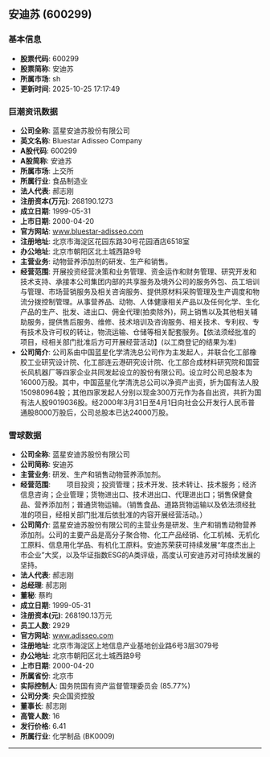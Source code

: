 ## 安迪苏 (600299)

### 基本信息

- **股票代码**: 600299
- **股票简称**: 安迪苏
- **所属市场**: sh
- **更新时间**: 2025-10-25 17:17:49

### 巨潮资讯数据

- **公司全称**: 蓝星安迪苏股份有限公司
- **英文名称**: Bluestar Adisseo Company
- **A股代码**: 600299
- **A股简称**: 安迪苏
- **所属市场**: 上交所
- **所属行业**: 食品制造业
- **法人代表**: 郝志刚
- **注册资本(万元)**: 268190.1273
- **成立日期**: 1999-05-31
- **上市日期**: 2000-04-20
- **官方网站**: www.bluestar-adisseo.com
- **注册地址**: 北京市海淀区花园东路30号花园酒店6518室
- **办公地址**: 北京市朝阳区北土城西路9号
- **主营业务**: 动物营养添加剂的研发、生产和销售。
- **经营范围**: 开展投资经营决策和业务管理、资金运作和财务管理、研究开发和技术支持、承接本公司集团内部的共享服务及境外公司的服务外包、员工培训与管理、市场营销服务及相关咨询服务、提供原材料采购管理及生产调度和物流分拨控制管理。从事营养品、动物、人体健康相关产品以及任何化学、生化产品的生产、批发、进出口、佣金代理(拍卖除外)，网上销售以及其他相关辅助服务，提供售后服务、维修、技术培训及咨询服务、相关技术、专利权、专有技术及许可权的转让，物流运输、仓储等相关配套服务。【依法须经批准的项目，经相关部门批准后方可开展经营活动】(以工商登记的结果为准)
- **公司简介**: 公司系由中国蓝星化学清洗总公司作为主发起人，并联合化工部橡胶工业研究设计院、化工部连云港研究设计院、化工部合成材料研究院和国营长风机器厂等四家企业共同发起设立的股份有限公司。设立时公司总股本为16000万股。其中，中国蓝星化学清洗总公司以净资产出资，折为国有法人股150980964股；其他四家发起人分别以现金300万元作为各自出资，共折为国有法人股9019036股。经2000年3月31日至4月1日向社会公开发行人民币普通股8000万股后，公司总股本已达24000万股。

### 雪球数据

- **公司全称**: 蓝星安迪苏股份有限公司
- **公司简称**: 安迪苏
- **主营业务**: 研发、生产和销售动物营养添加剂。
- **经营范围**: 　　项目投资；投资管理；技术开发、技术转让、技术服务；经济信息咨询；企业管理；货物进出口、技术进出口、代理进出口；销售保健食品、营养添加剂；普通货物运输。（销售食品、道路货物运输以及依法须经批准的项目，经相关部门批准后依批准的内容开展经营活动。）
- **公司简介**: 蓝星安迪苏股份有限公司的主营业务是研发、生产和销售动物营养添加剂。公司的主要产品是高分子聚合物、化工产品经销、化工机械、无机化工原料、信息用化学品、有机化工原料。安迪苏荣获可持续发展“年度杰出上市企业”大奖，以及华证指数ESG的A类评级，高度认可安迪苏对可持续发展的坚持。
- **法人代表**: 郝志刚
- **总经理**: 郝志刚
- **董秘**: 蔡昀
- **成立日期**: 1999-05-31
- **注册资本(元)**: 268190.13万元
- **员工人数**: 2929
- **官方网站**: www.adisseo.com
- **注册地址**: 北京市海淀区上地信息产业基地创业路6号3层3079号
- **办公地址**: 北京市朝阳区北土城西路9号
- **上市日期**: 2000-04-20
- **所属省份**: 北京市
- **实际控制人**: 国务院国有资产监督管理委员会 (85.77%)
- **公司分类**: 央企国资控股
- **董事长**: 郝志刚
- **高管人数**: 16
- **发行价格**: 6.41
- **所属行业**: 化学制品 (BK0009)

---